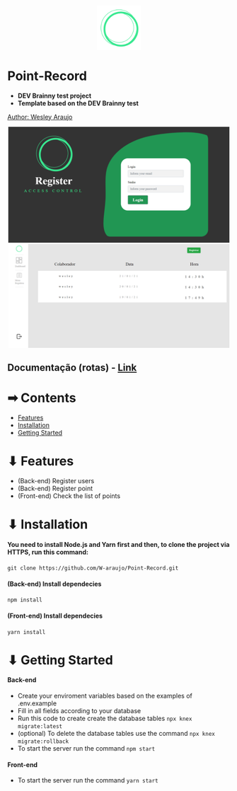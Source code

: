 <p align="center">
  <img src="https://github.com/W-araujo/Point-Record/blob/main/point%20record-api/frontend/src/assets/logo.png?raw=true" width="100" alt="logo"/>
</p>

# Point-Record

<ul>
<li>
<strong> DEV Brainny test project</strong>
</li>
<li>
<strong style="">Template based on the DEV Brainny test</strong>
</li>
</ul>

<a href="http://github.com/W-araujo">
<p>Author: Wesley Araujo</p>
</a>

<p align="center">
 <img src="https://github.com/W-araujo/Point-Record/blob/main/point%20record-api/frontend/src/assets/imgLogin.png" width="500" alt="login"/>
 
 <img src="https://github.com/W-araujo/Point-Record/blob/main/point%20record-api/frontend/src/assets/imgList.png" width="500" alt="content"/>

</p>

     
<h2>Documentação (rotas) - <a href="https://documenter.getpostman.com/view/12541520/TWDXpxVf" target="_blank">Link</a></h2>

<h1> ➡ Contents </h1>
<ul>
    <li>
     <a href="#features">Features</a>
    </li>
    <li>
      <a href="#intallation">Installation</a>
    </li>
    <li>
     <a href="#getting-started">Getting Started</a>
    </li>
</ul>

<h1 href="#features">⬇ Features</h1>
   <ul>
        <li>(Back-end) Register users</li>
        <li>(Back-end) Register point</li>
        <li>(Front-end) Check the list of points</li>
    </ul>
    
<h1 href="#installation">⬇ Installation </h1>
<h4>You need to install Node.js and Yarn first and then, to clone the project via HTTPS, run this command:</h4>

<p><code>git clone https://github.com/W-araujo/Point-Record.git</code></p>

<h4>(Back-end) Install dependecies</h4>

<p><code>npm install</code></p>

<h4>(Front-end) Install dependecies</h4>

<p><code>yarn install</code></p>


<h1 href="#getting-started">⬇ Getting Started </h1>

<h4>Back-end</h4>
  <ul>
       <li>
        Create your enviroment variables based on the examples of .env.example
        </li>
        <li>
            Fill in all fields according to your database
        </li>
           <li>
            Run this code to create create the database tables
            <code>npx knex migrate:latest</code>
        </li>
        <li>
        (optional) To delete the database tables use the command
        <code>npx knex migrate:rollback</code>
        </li>
        <li>
           To start the server run the command
           <code>npm start</code>
        </li>
   </ul>
   
   <h4>Front-end</h4>
   <ul>
       <li>
        To start the server run the command
           <code>yarn start</code>
        </li>
   </ul>

    
 
